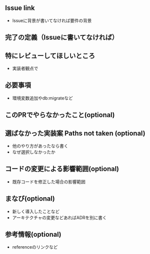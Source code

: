 ## Issue link

- Issueに背景が書いてなければ要件の背景

## 完了の定義（Issueに書いてなければ）

## 特にレビューしてほしいところ

- 実装者観点で

## 必要事項

- 環境変数追加やdb:migrateなど

## このPRでやらなかったこと(optional)

## 選ばなかった実装案 Paths not taken (optional)

- 他のやり方があったなら書く
- なぜ選択しなかったか

## コードの変更による影響範囲(optional)

- 既存コードを修正した場合の影響範囲

## まなび(optional)

- 新しく導入したことなど
- アーキテクチャの変更などあればADRを別に書く

## 参考情報(optional)

- referenceのリンクなど
